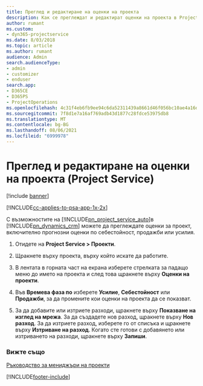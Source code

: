 ```yaml
---
title: Преглед и редактиране на оценки на проекта
description: Как се преглеждат и редактират оценки на проекта в Project Service
author: rumant
ms.custom:
- dyn365-projectservice
ms.date: 8/03/2018
ms.topic: article
ms.author: rumant
audience: Admin
search.audienceType:
- admin
- customizer
- enduser
search.app:
- D365CE
- D365PS
- ProjectOperations
ms.openlocfilehash: 4c31f4eb6fb9ee94c6da52311439a8661d46f056bc10ae4a16dd53642e2338fe
ms.sourcegitcommit: 7f8d1e7a16af769adb43d1877c28fdce53975db8
ms.translationtype: MT
ms.contentlocale: bg-BG
ms.lasthandoff: 08/06/2021
ms.locfileid: "6999978"
---
```

# <a name="view-and-edit-project-estimates-project-service"></a>Преглед и редактиране на оценки на проекта (Project Service)

[!include [banner](../includes/psa-now-project-operations.md)]

[!INCLUDE[cc-applies-to-psa-app-1x-2x](../includes/cc-applies-to-psa-app-1x-2x.md)]

С възможностите на [!INCLUDE[pn_project_service_auto](../includes/pn-project-service-auto.md)]в [!INCLUDE[pn_dynamics_crm](../includes/pn-dynamics-crm.md)] можете да преглеждате оценки за проект, включително прогнозни оценки по себестойност, продажби или усилия.  
  
1.  Отидете на **Project Service > Проекти**.  
  
2.  Щракнете върху проекта, върху който искате да работите.  
  
3.  В лентата в горната част на екрана изберете стрелката за падащо меню до името на проекта и след това щракнете върху **Оценки на проекти**.  
  
4.  Във **Времева фаза по** изберете **Усилие**, **Себестойност** или **Продажби**, за да промените кои оценки на проекта да се показват.  
  
5.  За да добавите или изтриете разходи, щракнете върху **Показване на изглед на мрежа**. За да създадете нов разход, щракнете върху **Нов разход**. За да изтриете разход, изберете го от списъка и щракнете върху **Изтриване на разход**. Когато сте готови с добавянето или изтриването на разходи, щракнете върху **Запиши**.  
  
### <a name="see-also"></a>Вижте също  
 [Ръководство за мениджъри на проекти](../psa/project-manager-guide.md)


[!INCLUDE[footer-include](../includes/footer-banner.md)]